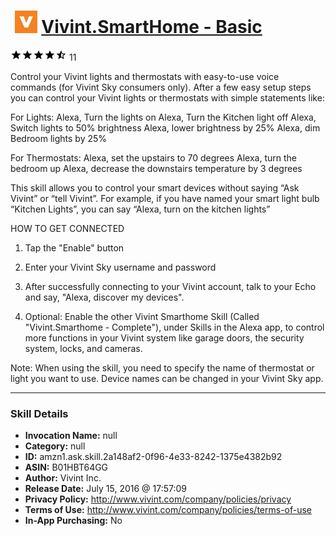 # &nbsp;<img src="skill_icon" alt="Vivint.SmartHome - Basic icon" width="36"> [Vivint.SmartHome - Basic](http://alexa.amazon.com/#skills/amzn1.ask.skill.2a148af2-0f96-4e33-8242-1375e4382b92)
![4.1 stars](../../images/ic_star_black_18dp_1x.png)![4.1 stars](../../images/ic_star_black_18dp_1x.png)![4.1 stars](../../images/ic_star_black_18dp_1x.png)![4.1 stars](../../images/ic_star_black_18dp_1x.png)![4.1 stars](../../images/ic_star_half_black_18dp_1x.png) 11

Control your Vivint lights and thermostats with easy-to-use voice commands (for Vivint Sky consumers only).  After a few easy setup steps you can control your Vivint lights or thermostats with simple statements like:

For Lights:
Alexa, Turn the lights on
Alexa, Turn the Kitchen light off
Alexa, Switch lights to 50% brightness
Alexa, lower brightness by 25%
Alexa, dim Bedroom lights by 25%

For Thermostats:
Alexa, set the upstairs to 70 degrees
Alexa, turn the bedroom up
Alexa, decrease the downstairs temperature by 3 degrees

This skill allows you to control your smart devices without saying “Ask Vivint” or “tell Vivint”. For example, if you have named your smart light bulb “Kitchen Lights”, you can say “Alexa, turn on the kitchen lights”

HOW TO GET CONNECTED

1. Tap the "Enable" button

2. Enter your Vivint Sky username and password

3. After successfully connecting to your Vivint account, talk to your Echo and say, "Alexa, discover my devices".

4. Optional: Enable the other Vivint Smarthome Skill (Called "Vivint.Smarthome - Complete"), under Skills in the Alexa app, to control more functions in your Vivint system like garage doors, the security system, locks, and cameras.

Note: When using the skill, you need to specify the name of thermostat or light you want to use. Device names can be changed in your Vivint Sky app.

***

### Skill Details

* **Invocation Name:** null
* **Category:** null
* **ID:** amzn1.ask.skill.2a148af2-0f96-4e33-8242-1375e4382b92
* **ASIN:** B01HBT64GG
* **Author:** Vivint Inc.
* **Release Date:** July 15, 2016 @ 17:57:09
* **Privacy Policy:** http://www.vivint.com/company/policies/privacy
* **Terms of Use:** http://www.vivint.com/company/policies/terms-of-use
* **In-App Purchasing:** No
